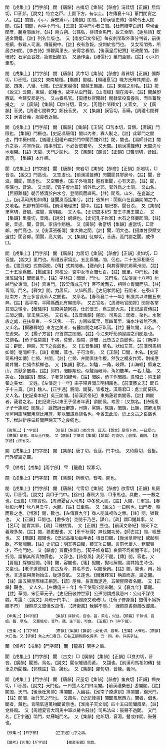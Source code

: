 <!-- { "loadSidebar": true } -->
閨	【戌集上】【門字部】	閨	【唐韻】古攜切【集韻】【韻會】涓畦切【正韻】居爲切，□音邽。【說文】特立之戸。上圜下方，有似圭。【左傳襄十年】蓽門閨竇之人。【註】閨竇，小戸，穿壁爲戸。【廣韻】閨閤。【前漢循吏傳】傳敎令出入閨閤。【註】閨閤，內中小門也。【玉篇】宮中門小者曰閨。【杜甫贈李白詩】李侯金閨彥，脫身事幽討。【註】東方朔、公孫弘，待詔金馬門，故云金閨。【謝朓詩】旣通金閨籍。【註】列名仕版也。　又【南史□文帝紀】每夜刺閨取外事分判者，前後相續，敕雞人司漏，傳籤殿中。【註】夜有急報，投刺於宮門也。　又女稱閨秀，所居亦曰閨。【李白詩】揮鞭萬里去，安得念春閨。【後漢皇后紀贊】班政蘭閨。【劉珊詩】石家金谷妓，妝罷出蘭閨。　又通作圭。【禮儒行】蓽門圭窬。【註】小戸如圭形。

閩	【戌集上】【門字部】	閩	【唐韻】武巾切【集韻】【韻會】眉貧切【正韻】彌鄰切，□音珉。【說文】東南越種。【廣韻】閩越。【周禮夏官】職方氏辨其邦國、都鄙、四夷、八蠻、七閩。【史記東越傳】閩越王無諸。【註】東越之別名。【註】按《說文》云閩，東越，蛇種也。故字从虫門聲。【山海經】閩在海中。【註】閩越卽西甌，今建安郡是也。　又古養鳥官。【周禮秋官閩隷】閩隷掌役畜養鳥，而阜蕃敎擾之。　又【廣韻】【集韻】□無分切，音文。【周禮七閩釋文】又音文。　又【廣韻】音旻。【周禮七閩釋文】鄭氏音旻。　又【集韻】謨官切，音瞞。【周禮七閩釋文】漢書音義，服虔者近蠻。

閫	【戌集上】【門字部】	閫	【廣韻】【集韻】【正韻】□苦本切，音悃。【廣韻】門限也。【集韻】門橛也。【史記馮唐傳】閫以內者，寡人制之。【註】此郭門之閫也，門中橛曰閫。【儀禮士冠禮布席於門中闑西閾外註】閾，閫也。【易師卦註】閫外之事，將軍所裁，臨事制宜，不必皆依君命。　又天閫。【前漢揚雄傳】天閫決兮地垠開。【註】天閫，天門之閫也。　又【集韻】【韻會】【正韻】□苦悶切，音困。義同。　【集韻】本作梱。

閬	【戌集上】【門字部】	閬	【唐韻】來宕切【集韻】【韻會】【正韻】郞宕切，□音浪。【說文】門高也。　又空虛也。【前漢揚雄傳】閌閬閬其寥廓兮。【註】閬，音浪。閬閬，空虛也。　又空曠也。【莊子外物篇】胞有重閬，心有天遊。【註】閬，空曠也。音浪。　又土閬。【管子度地篇】城外爲之郭，郭外爲之土閬。　又山名。【屈原離騷】朝吾將濟於白水兮，登閬風而緤馬。【註】閬風，山名。在崑崙之上。【前漢司馬相如傳】登閬風而遙集兮。【註】張揖曰：閬風山在崑崙閶闔之中。　又地名。巴郡有閬中縣。【前漢地理志】閬中。【註】屬巴郡。閬音浪。　又【集韻】里黨切，音朖。爣閬，寬明貌。　又人名。【史記周本紀】釐王子惠王閬立。　又【集韻】里養切，音兩。【說文】蝄蜽也。【史記孔子世家】木石之怪夔罔閬。【註】夔，音逵。閬，音兩。家語作魍魎。　又【廣韻】魯當切【集韻】盧當切，□音郞。亦門高也。又【後漢張衡傳】集太微之閬。【註】閬，明大也。【揚雄甘泉賦文選註】閬音郞。閬閬，高大貌。　又【集韻】徒郞切，音唐。高門謂之閬。或作□。

閭	【戌集上】【門字部】	閭	【廣韻】力居切【集韻】【韻會】【正韻】凌如切，□音臚。【說文】里門也。周禮五家爲比。五比爲閭。閭，侶也。二十五家相羣侶也。【書武成】式商容閭。【傳】式其閭巷。【禮內則】與其得罪於鄕黨州閭。【註】二十五家爲閭。【戰國策】齊桓公，宮中女市女閭七百。【註】閭里，中門也。【後漢班固傳】閭閻且千。【註】字林曰：閭里，門也。　又門名。【左傳襄十八年】州綽門於東閭。【註】齊東門。【穀梁傳成元年】客不說而去，相與立胥閭而語。【註】胥閭，門名。【釋文】閭，力居反。　又仙所居。【史記孝武紀】石閭者，在泰山下阯南方，方士多言此仙人之閭也。　又亭名。【春秋襄二十一年】邾庶其以漆閭丘來奔。【註】高平南，平陽縣西北有顯閭亭。　又古官名。【周禮地官閭胥】閭胥各掌其閭之徵令。【離騷序】屈原與楚同姓，仕於懷王，爲三閭大夫。【史記屈賈傳註】三閭之職，掌王族三姓。　又石名。【五音集韻】尾閭。司馬云：閭者，聚也。水聚族之處，在扶桑東，一名沃焦。一石，方圓四萬里，厚四萬里，海水注者無不燋。　又山名。【爾雅釋地】東方之美者，有醫無閭之珣玗琪焉。【註】醫無閭，山名。今在遼東。　又【揚子方言】舟首謂之閤閭。【註】今江東呼船頭屋謂之飛閭是也。　又劒名。【荀子性惡篇】干將，莫邪，鉅闕，辟閭，此皆古之良劒也。註：《新序》曰：辟閭、巨闕，天下之良劔也。　又【五音集韻】草名。狀如艾蒿。【前漢司馬相如傳】奄閭軒于。【註】奄閭，蒿也。子可治疾。　又【正韻】□閭，木名。【史記司馬相如傳】仁頻、幷閭。【註】仁頻、幷閭俱註作椶。然攷之櫚皮作索，則椶應屬幷閭，仁頻作梹榔也。　又【集韻】獸名。如驢，一角，岐蹄。【山海經】縣雍之山，其獸多閭麋。【註】郭曰，閭卽羭也。似驢而岐蹄，角如麢羊。一名山驢。　又美女。【戰國策】閭姝、子奢莫如媒兮。【註】閭姝，荀子作閭娵。韋昭云：梁王魏翟之美女。　又姓。【左傳定十一年】宗子陽與閭丘明相厲也。【前漢藝文志】閭丘子十三篇。【註】魏人。【正字通】將閭、閭葵，皆複姓。漢唐君□：處士閭葵班。　又人名。【史記秦本紀】吳王闔閭。【前漢武帝紀】東夷薉君南閭等。【註】南閭者，薉君之名。【史記建元以來王子侯者年表】俞閭侯。考證：〔又旗名。【詩衞風孑孑干旟疏】閭旐。〕　謹按詩云鄕旗，州旟，黨旟，族旐，閭旐，比旌，謂鄕用旗州黨用旟族閭用旐比用旌，非以閭旐爲旗名也。今省去此段，於上文古之良劔也下，增註新序曰辟閭巨闕天下之良劔也。 

	【寅集上】【宀字部】		【唐韻】【集韻】□都念切，音店。【說文】屋傾下也。一曰厭也。【廣韻】窮也。或从土作墊。　又【廣韻】丁愜切【集韻】【類篇】的協切，□音喋。義同。　【正字通】□字省文。

閮	【戌集上】【門字部】	閮	【集韻】唐丁切，音庭。門中也。　又待鼎切，音挺。門外啓謂之閮。

雫	【備考】【戌集】【雨字部】	雫	【龍龕】奴寡切。

閯	【戌集上】【門字部】	閯	【集韻】所稼切，音嘎。開也。

閱	【戌集上】【門字部】	閱	【唐韻】弋雪切【集韻】【韻會】欲雪切【正韻】魚厥切，□音悅。【說文】具□于門中。【徐曰】春秋大閱，□車馬也。具數，一一數之也。【玉篇】□軍實也。【周禮夏官大司馬】中冬敎大閱。【註】大閱，□軍實。【春秋桓六年】秋八月壬午，大閱。【註】□車馬。　又【說文】一曰察也。出門者，察而數之也。【博雅】閱，數也。【左傳襄九年】商人閱其禍敗之釁。【註】閱，猶數也。　又【正韻】□閱也。【書多方】克閱于乃邑，謀介。【疏】謂□閱其事。又【呂□】閱實其罪。【疏】□練核實。　又【正韻】歷也。【前漢文帝紀】閱天下之義理多矣。【註】閱，猶更歷也。又【車千秋傳】無伐閱功勞。【師古註】閱，經歷也。　又【廣韻】閥閱也。【史記高祖功臣年表】積日曰閱。【後漢章帝紀】或起甽畝，不繫閥閱。【註】史記曰：明其等曰閥，積其功曰閱。言前代舉人，務取賢才，不拘門地。　又【韻會】買賣損價也。【荀子修身篇】良價不爲折閱不市。【註】折閱，謂損其所賣物價也。　又容也。【詩邶風】我躬不閱。【傳】閱，容也。又【曹風】蜉蝣掘閱。【傳】閱，容閱也。【箋】掘閱，掘地解閱。謂其始生時也。　又稟也。【老子道德經】自古及今，其名不去，以閱衆甫。【註】閱，稟也。甫，始也。言道稟與萬物始生，從道受氣。　又遂也。【爾雅釋宮】桷直而遂，謂之閱。【註】謂五架屋際椽正相當。【疏】屋椽，長直而遂達，五架屋際者名閱。　又【正韻】觀也。　又人名。【左傳僖三十年】冬王使周公閱來聘。又【襄九年】華閱。【註】華閱，宋臣華元子。【史記田敬仲世家】公孫閱謂成侯忌曰：公何不謀伐魏。考證：〔【說文】具疏于門中。〕　謹照原文疏改□。〔【荀子修身篇】銀價不爲折閱不市〕　謹照原文銀價改良價。〔【詩衞風】我躬不閱。〕　謹照原書衞風改邶風。 

	【申集上】【艸字部】		【集韻】詳餘切，音徐。葢，菜名，似韭。【類篇】千餘切，音蛆。葢，草名。　又叢租切，音阼。菇，生下田，可食。　【玉篇】作〈艸下狙〉。

	【丑集上】【口字部】		【廣韻】【集韻】【韻會】□胡化切，音華。【玉篇】大聲也。【廣韻】大口也。又【字彙】魚之大口者曰。〇按正韻禡韻收吳字，云：同，非。詳吳字註。

閳	【備考】【戌集】【門字部】	閳	【龍龕】闡字之譌。

閵	【戌集上】【門字部】	閵	〔古文〕□【廣韻】【集韻】【正韻】□良刃切，音吝。【廣韻】閵鵲，鳥名。【說文】閵似雊鵒而黃。　又踐也。【前漢司馬相如傳】徒車之所閵轢。【郭璞註】閵，踐也。　又【集韻】郞甸切，音練。義同。

閶	【戌集上】【門字部】	閶	【唐韻】尺量切【集韻】【韻會】蚩良切【正韻】齒良切，□音昌。【說文】天門也。一曰楚人名門曰閶闔。【前漢禮樂志】游閶闔。【註】閶闔，天門。【後漢杜篤傳】排閶闔，入幽谷。【淮南子原道訓】排閶闔，鑰天門。【註】閶闔，始升天之門也。　又風名。【史記律書】閶闔風居西方。閶者，倡也。闔者，藏也。言陽氣道萬物闔黃泉也。【淮南子天文訓】四十五曰閶闔風至。【註】兌卦風。　又【周禮夏官大司馬中軍以鼙令鼓註】司馬法曰：鼓聲不過閶。　又門名。【正字通】閶門，姑蘇城門名。　又【集韻】他郞切，音湯。鼞或作閶。鼓聲也。

	【辰集上】【日字部】		【正字通】□字之譌。

	【備考】【卯集】【斤字部】		【搜眞玉鏡】同鼎。

